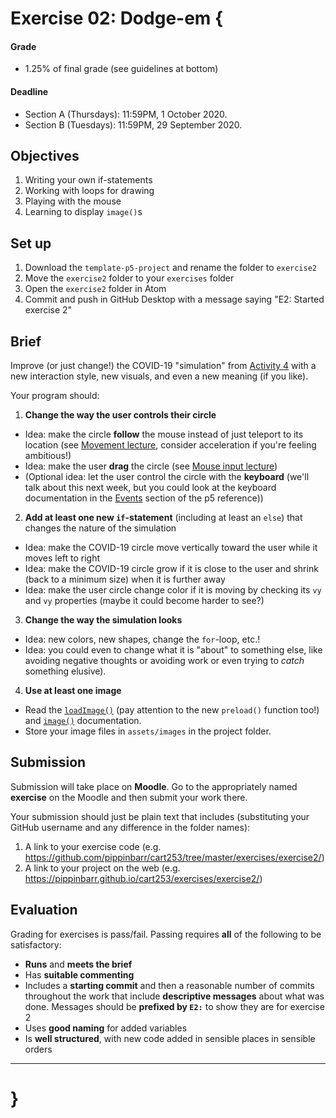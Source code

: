 # Exercise 02: Dodge-em {

#### Grade
- 1.25% of final grade (see guidelines at bottom)  

#### Deadline
- Section A (Thursdays): 11:59PM, 1 October 2020.
- Section B (Tuesdays): 11:59PM, 29 September 2020.

## Objectives

1. Writing your own if-statements
2. Working with loops for drawing
3. Playing with the mouse
4. Learning to display `image()`s

## Set up

1. Download the `template-p5-project` and rename the folder to `exercise2`
3. Move the `exercise2` folder to your `exercises` folder
4. Open the `exercise2` folder in Atom
5. Commit and push in GitHub Desktop with a message saying "E2: Started exercise 2"

## Brief

Improve (or just change!) the COVID-19 "simulation" from [Activity 4](../activities/04-dodging-covid19.md) with a new interaction style, new visuals, and even a new meaning (if you like).

Your program should:

1. __Change the way the user controls their circle__
  - Idea: make the circle __follow__ the mouse instead of just teleport to its location (see [Movement lecture](../modules/04/movement.md#speed-returns), consider acceleration if you're feeling ambitious!)
  - Idea: make the user __drag__ the circle (see [Mouse input lecture](../modules/04/mouse-input.md#a-draggable-circle))
  - (Optional idea: let the user control the circle with the __keyboard__ (we'll talk about this next week, but you could look at the keyboard documentation in the [Events](https://p5js.org/reference/#group-Events) section of the p5 reference))
2. __Add at least one new `if`-statement__ (including at least an `else`) that changes the nature of the simulation
  - Idea: make the COVID-19 circle move vertically toward the user while it moves left to right
  - Idea: make the COVID-19 circle grow if it is close to the user and shrink (back to a minimum size) when it is further away
  - Idea: make the user circle change color if it is moving by checking its `vy` and `vy` properties (maybe it could become harder to see?)
3. __Change the way the simulation looks__
  - Idea: new colors, new shapes, change the `for`-loop, etc.!
  - Idea: you could even to change what it is "about" to something else, like avoiding negative thoughts or avoiding work or even trying to _catch_ something elusive).
4. __Use at least one image__
  - Read the [`loadImage()`](https://p5js.org/reference/#/p5/loadImage) (pay attention to the new `preload()` function too!) and [`image()`](https://p5js.org/reference/#/p5/image) documentation.
  - Store your image files in `assets/images` in the project folder.

## Submission

Submission will take place on __Moodle__. Go to the appropriately named __exercise__ on the Moodle and then submit your work there.

Your submission should just be plain text that includes (substituting your GitHub username and any difference in the folder names):

1. A link to your exercise code (e.g. https://github.com/pippinbarr/cart253/tree/master/exercises/exercise2/)
2. A link to your project on the web (e.g. https://pippinbarr.github.io/cart253/exercises/exercise2/)

## Evaluation

Grading for exercises is pass/fail. Passing requires __all__ of the following to be satisfactory:

- __Runs__ and __meets the brief__
- Has __suitable commenting__
- Includes a __starting commit__ and then a reasonable number of commits throughout the work that include __descriptive messages__ about what was done. Messages should be __prefixed by `E2:`__ to show they are for exercise 2
- Uses __good naming__ for added variables
- Is __well structured__, with new code added in sensible places in sensible orders

---

# }
